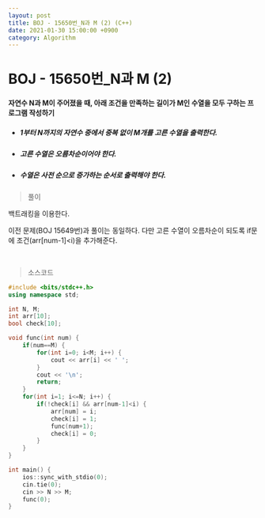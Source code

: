 ```yaml
---
layout: post
title: BOJ - 15650번_N과 M (2) (C++)
date: 2021-01-30 15:00:00 +0900
category: Algorithm
---
```


# BOJ - 15650번_N과 M (2)

#### 자연수 N과 M이 주어졌을 때, 아래 조건을 만족하는 길이가 M인 수열을 모두 구하는 프로그램 작성하기

- ##### 1부터 N까지의 자연수 중에서 중복 없이 M개를 고른 수열을 출력한다.

- #####  고른 수열은 오름차순이어야 한다.

- ##### 수열은 사전 순으로 증가하는 순서로 출력해야 한다.

> 풀이

백트래킹을 이용한다. 

이전 문제(BOJ 15649번)과 풀이는 동일하다. 다만 고른 수열이 오름차순이 되도록 if문에 조건(arr[num-1]<i)을 추가해준다.

<br/>

> 소스코드

```c++
#include <bits/stdc++.h>
using namespace std;

int N, M;
int arr[10];
bool check[10];

void func(int num) {
	if(num==M) {
		for(int i=0; i<M; i++) {
			cout << arr[i] << ' ';
		}
		cout << '\n'; 
		return;
	}
	for(int i=1; i<=N; i++) {
		if(!check[i] && arr[num-1]<i) {
			arr[num] = i; 
			check[i] = 1;
			func(num+1);
			check[i] = 0;
		}
	}
}

int main() {
	ios::sync_with_stdio(0);
	cin.tie(0);
	cin >> N >> M;
	func(0);
}
```

